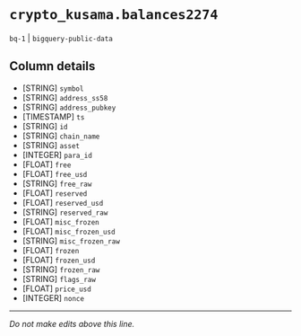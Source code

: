 # `crypto_kusama.balances2274`
`bq-1` | `bigquery-public-data`

## Column details
* [STRING]    `symbol`
* [STRING]    `address_ss58`
* [STRING]    `address_pubkey`
* [TIMESTAMP] `ts`
* [STRING]    `id`
* [STRING]    `chain_name`
* [STRING]    `asset`
* [INTEGER]   `para_id`
* [FLOAT]     `free`
* [FLOAT]     `free_usd`
* [STRING]    `free_raw`
* [FLOAT]     `reserved`
* [FLOAT]     `reserved_usd`
* [STRING]    `reserved_raw`
* [FLOAT]     `misc_frozen`
* [FLOAT]     `misc_frozen_usd`
* [STRING]    `misc_frozen_raw`
* [FLOAT]     `frozen`
* [FLOAT]     `frozen_usd`
* [STRING]    `frozen_raw`
* [STRING]    `flags_raw`
* [FLOAT]     `price_usd`
* [INTEGER]   `nonce`

-------------------------------------------------------------------------------
*Do not make edits above this line.*
